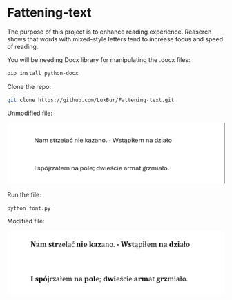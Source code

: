 # Fattening-text

The purpose of this project is to enhance reading experience. Reaserch shows that words with mixed-style letters tend to increase focus and speed of reading.

You will be needing Docx library for manipulating the .docx files:

```bash
pip install python-docx
```

Clone the repo:

```bash
git clone https://github.com/LukBur/Fattening-text.git
```


Unmodified file:

![alt text](image.png)

Run the file:

```bash 
python font.py
```

Modified file:

![alt text](image-1.png)
